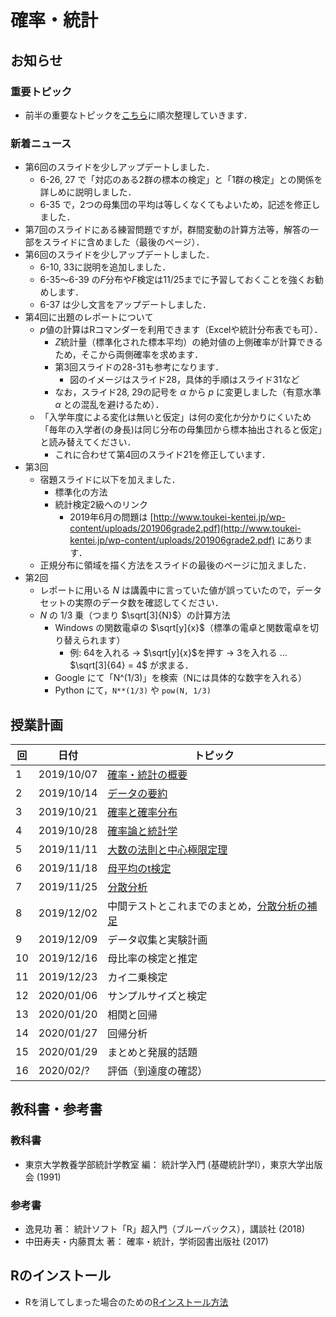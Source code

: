 # 確率・統計

## お知らせ

### 重要トピック

- 前半の重要なトピックを[こちら](keytopics1)に順次整理していきます．

### 新着ニュース

- 第6回のスライドを少しアップデートしました．
  - 6-26, 27 で「対応のある2群の標本の検定」と「1群の検定」との関係を詳しめに説明しました．
  - 6-35 で，2つの母集団の平均は等しくなくてもよいため，記述を修正しました．
- 第7回のスライドにある練習問題ですが，群間変動の計算方法等，解答の一部をスライドに含めました（最後のページ）．
- 第6回のスライドを少しアップデートしました．
  - 6-10, 33に説明を追加しました．
  - 6-35～6-39 の$F$分布や$F$検定は11/25までに予習しておくことを強くお勧めします．
  - 6-37 は少し文言をアップデートしました．
- 第4回に出題のレポートについて
  - $p$値の計算はRコマンダーを利用できます（Excelや統計分布表でも可）．
    - $Z$統計量（標準化された標本平均）の絶対値の上側確率が計算できるため，そこから両側確率を求めます．
    - 第3回スライドの28-31も参考になります．
      - 図のイメージはスライド28，具体的手順はスライド31など
    - なお，スライド28, 29の記号を $\alpha$ から $p$ に変更しました（有意水準 $\alpha$ との混乱を避けるため）．
  - 「入学年度による変化は無いと仮定」は何の変化か分かりにくいため「毎年の入学者(の身長)は同じ分布の母集団から標本抽出されると仮定」と読み替えてください．
    - これに合わせて第4回のスライド21を修正しています．
- 第3回
  - 宿題スライドに以下を加えました．
    - 標準化の方法
    - 統計検定2級へのリンク
      - 2019年6月の問題は [http://www.toukei-kentei.jp/wp-content/uploads/201906grade2.pdf](http://www.toukei-kentei.jp/wp-content/uploads/201906grade2.pdf) にあります．
  - 正規分布に領域を描く方法をスライドの最後のページに加えました．
- 第2回
  - レポートに用いる $N$ は講義中に言っていた値が誤っていたので，データセットの実際のデータ数を確認してください．
  - $N$ の 1/3 乗（つまり $\sqrt[3]{N}$）の計算方法
    - Windows の関数電卓の $\sqrt[y]{x}$（標準の電卓と関数電卓を切り替えられます）
      - 例: 64を入れる $\rightarrow$ $\sqrt[y]{x}$を押す $\rightarrow$ 3を入れる ... $\sqrt[3]{64} = 4$ が求まる．
    - Google  にて「N^(1/3)」を検索（Nには具体的な数字を入れる）
    - Python にて，`N**(1/3)` や `pow(N, 1/3)`

## 授業計画

|回 |日付 |トピック|
|---|---|---|
|1 |2019/10/07 |[確率・統計の概要](slide/ProbStat2019_01.pdf) |
|2 |2019/10/14 |[データの要約](slide/ProbStat2019_02.pdf) |
|3 |2019/10/21 |[確率と確率分布](slide/ProbStat2019_03.pdf) |
|4 |2019/10/28 |[確率論と統計学](slide/ProbStat2019_04.pdf) |
|5 |2019/11/11 |[大数の法則と中心極限定理](slide/ProbStat2019_05.pdf) |
|6 |2019/11/18 |[母平均のt検定](slide/ProbStat2019_06.pdf) |
|7 |2019/11/25 |[分散分析](slide/ProbStat2019_07.pdf) |
|8 |2019/12/02 |中間テストとこれまでのまとめ，[分散分析の補足](slide/ProbStat2019_08.pdf) |
|9 |2019/12/09 |データ収集と実験計画 |
|10|2019/12/16 |母比率の検定と推定 |
|11|2019/12/23 |カイ二乗検定 |
|12|2020/01/06 |サンプルサイズと検定 |
|13|2020/01/20 |相関と回帰 |
|14|2020/01/27 |回帰分析 |
|15|2020/01/29 |まとめと発展的話題 |
|16|2020/02/? |評価（到達度の確認）|

## 教科書・参考書

### 教科書

- 東京大学教養学部統計学教室 編： 統計学入門 (基礎統計学Ⅰ），東京大学出版会 (1991)

### 参考書

- 逸見功 著： 統計ソフト「R」超入門（ブルーバックス），講談社 (2018)
- 中田寿夫・内藤貫太 著： 確率・統計，学術図書出版社 (2017)

## Rのインストール

- Rを消してしまった場合のための[Rインストール方法](install-r)
